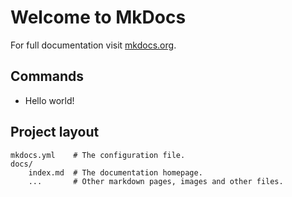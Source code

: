 # Welcome to MkDocs

For full documentation visit [mkdocs.org](https://mkdocs.org).

## Commands

* Hello world!

## Project layout

    mkdocs.yml    # The configuration file.
    docs/
        index.md  # The documentation homepage.
        ...       # Other markdown pages, images and other files.
